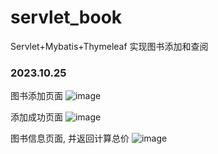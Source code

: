 # servlet_book
Servlet+Mybatis+Thymeleaf  实现图书添加和查阅


### 2023.10.25
图书添加页面
![image](https://github.com/Royster1/servlet_book/assets/95138253/9d3c9cf3-12c3-43df-af3b-aab4b508633d)


添加成功页面
![image](https://github.com/Royster1/servlet_book/assets/95138253/144b7391-a409-4e93-a63c-f739fb0e73f5)


图书信息页面, 并返回计算总价
![image](https://github.com/Royster1/servlet_book/assets/95138253/fbb7fa31-fb5f-4563-be55-3566ed370bbf)

